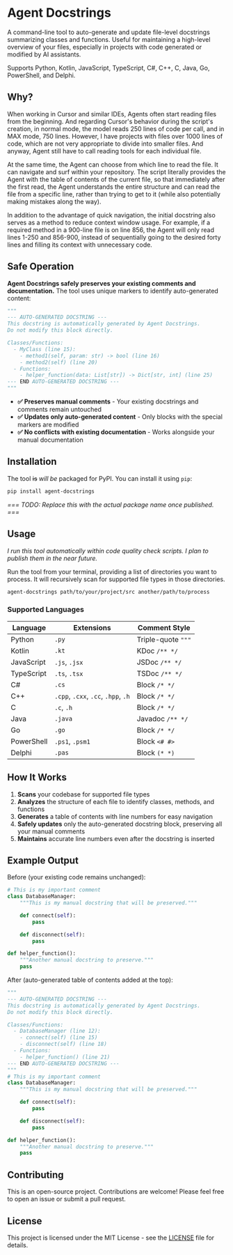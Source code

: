 # Agent Docstrings

A command-line tool to auto-generate and update file-level docstrings summarizing classes and functions. Useful for maintaining a high-level overview of your files, especially in projects with code generated or modified by AI assistants.

Supports Python, Kotlin, JavaScript, TypeScript, C#, C++, C, Java, Go, PowerShell, and Delphi.

## Why?

When working in Cursor and similar IDEs, Agents often start reading files from the beginning. And regarding Cursor's behavior during the script's creation, in normal mode, the model reads 250 lines of code per call, and in MAX mode, 750 lines. However, I have projects with files over 1000 lines of code, which are not very appropriate to divide into smaller files. And anyway, Agent still have to call reading tools for each individual file.

At the same time, the Agent can choose from which line to read the file. It can navigate and surf within your repository. The script literally provides the Agent with the table of contents of the current file, so that immediately after the first read, the Agent understands the entire structure and can read the file from a specific line, rather than trying to get to it (while also potentially making mistakes along the way).

In addition to the advantage of quick navigation, the initial docstring also serves as a method to reduce context window usage. For example, if a required method in a 900-line file is on line 856, the Agent will only read lines 1-250 and 856-900, instead of sequentially going to the desired forty lines and filling its context with unnecessary code.

## Safe Operation

**Agent Docstrings safely preserves your existing comments and documentation.** The tool uses unique markers to identify auto-generated content:

```python
"""
--- AUTO-GENERATED DOCSTRING ---
This docstring is automatically generated by Agent Docstrings.
Do not modify this block directly.

Classes/Functions:
  - MyClass (line 15):
    - method1(self, param: str) -> bool (line 16)
    - method2(self) (line 20)
  - Functions:
    - helper_function(data: List[str]) -> Dict[str, int] (line 25)
--- END AUTO-GENERATED DOCSTRING ---
"""
```

-   **✅ Preserves manual comments** - Your existing docstrings and comments remain untouched
-   **✅ Updates only auto-generated content** - Only blocks with the special markers are modified
-   **✅ No conflicts with existing documentation** - Works alongside your manual documentation

## Installation

The tool ~~is~~ _will be_ packaged for PyPI. You can install it using `pip`:

```bash
pip install agent-docstrings
```

_=== TODO: Replace this with the actual package name once published. ===_

## Usage

_I run this tool automatically within code quality check scripts. I plan to publish them in the near future._

Run the tool from your terminal, providing a list of directories you want to process. It will recursively scan for supported file types in those directories.

```bash
agent-docstrings path/to/your/project/src another/path/to/process
```

### Supported Languages

| Language   | Extensions                          | Comment Style      |
| ---------- | ----------------------------------- | ------------------ |
| Python     | `.py`                               | Triple-quote `"""` |
| Kotlin     | `.kt`                               | KDoc `/** */`      |
| JavaScript | `.js`, `.jsx`                       | JSDoc `/** */`     |
| TypeScript | `.ts`, `.tsx`                       | TSDoc `/** */`     |
| C#         | `.cs`                               | Block `/* */`      |
| C++        | `.cpp`, `.cxx`, `.cc`, `.hpp`, `.h` | Block `/* */`      |
| C          | `.c`, `.h`                          | Block `/* */`      |
| Java       | `.java`                             | Javadoc `/** */`   |
| Go         | `.go`                               | Block `/* */`      |
| PowerShell | `.ps1`, `.psm1`                     | Block `<# #>`      |
| Delphi     | `.pas`                              | Block `(* *)`      |

## How It Works

1. **Scans** your codebase for supported file types
2. **Analyzes** the structure of each file to identify classes, methods, and functions
3. **Generates** a table of contents with line numbers for easy navigation
4. **Safely updates** only the auto-generated docstring block, preserving all your manual comments
5. **Maintains** accurate line numbers even after the docstring is inserted

## Example Output

Before (your existing code remains unchanged):

```python
# This is my important comment
class DatabaseManager:
    """This is my manual docstring that will be preserved."""

    def connect(self):
        pass

    def disconnect(self):
        pass

def helper_function():
    """Another manual docstring to preserve."""
    pass
```

After (auto-generated table of contents added at the top):

```python
"""
--- AUTO-GENERATED DOCSTRING ---
This docstring is automatically generated by Agent Docstrings.
Do not modify this block directly.

Classes/Functions:
  - DatabaseManager (line 12):
    - connect(self) (line 15)
    - disconnect(self) (line 18)
  - Functions:
    - helper_function() (line 21)
--- END AUTO-GENERATED DOCSTRING ---
"""
# This is my important comment
class DatabaseManager:
    """This is my manual docstring that will be preserved."""

    def connect(self):
        pass

    def disconnect(self):
        pass

def helper_function():
    """Another manual docstring to preserve."""
    pass
```

## Contributing

This is an open-source project. Contributions are welcome! Please feel free to open an issue or submit a pull request.

## License

This project is licensed under the MIT License - see the [LICENSE](LICENSE) file for details.
